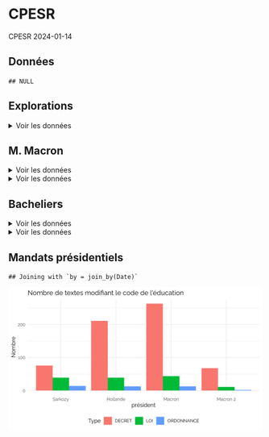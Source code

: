 CPESR
================
CPESR
2024-01-14

## Données

    ## NULL

## Explorations

<details>
<summary>
Voir les données
</summary>

| Type          |  nb |
|:--------------|----:|
| LOI           | 135 |
| DECRET        | 618 |
| ORDONNANCE    |  42 |
| LOI_ORGANIQUE |   1 |

</details>

## M. Macron

<details>
<summary>
Voir les données
</summary>

| Type       |  nb |
|:-----------|----:|
| DECRET     | 331 |
| ORDONNANCE |  15 |
| LOI        |  55 |

</details>
<details>
<summary>
Voir les données
</summary>

| Date       | Texte                                      | URL                                                           |
|:-----------|:-------------------------------------------|:--------------------------------------------------------------|
| 2017-10-25 | Ordonnance n°2017-1491 du 25 octobre 2017  | <https://www.legifrance.gouv.fr/jorf/id/JORFTEXT000035879962> |
| 2017-12-30 | LOI n°2017-1837 du 30 décembre 2017        | <https://www.legifrance.gouv.fr/jorf/id/JORFTEXT000036339197> |
| 2018-03-08 | LOI n°2018-166 du 8 mars 2018              | <https://www.legifrance.gouv.fr/jorf/id/JORFTEXT000036683777> |
| 2018-03-29 | LOI n°2018-217 du 29 mars 2018             | <https://www.legifrance.gouv.fr/jorf/id/JORFTEXT000036755446> |
| 2018-04-13 | LOI n°2018-266 du 13 avril 2018            | <https://www.legifrance.gouv.fr/jorf/id/JORFTEXT000036798673> |
| 2018-06-20 | LOI n°2018-493 du 20 juin 2018             | <https://www.legifrance.gouv.fr/jorf/id/JORFTEXT000037085952> |
| 2018-08-03 | LOI n°2018-698 du 3 août 2018              | <https://www.legifrance.gouv.fr/jorf/id/JORFTEXT000037284333> |
| 2018-08-03 | LOI n°2018-703 du 3 août 2018              | <https://www.legifrance.gouv.fr/jorf/id/JORFTEXT000037284450> |
| 2018-08-03 | LOI n°2018-699 du 3 août 2018              | <https://www.legifrance.gouv.fr/jorf/id/JORFTEXT000037284338> |
| 2018-09-05 | LOI n°2018-771 du 5 septembre 2018         | <https://www.legifrance.gouv.fr/jorf/id/JORFTEXT000037367660> |
| 2018-09-10 | LOI n°2018-778 du 10 septembre 2018        | <https://www.legifrance.gouv.fr/jorf/id/JORFTEXT000037381808> |
| 2018-10-30 | LOI n°2018-938 du 30 octobre 2018          | <https://www.legifrance.gouv.fr/jorf/id/JORFTEXT000037547946> |
| 2018-12-12 | Ordonnance n°2018-1125 du 12 décembre 2018 | <https://www.legifrance.gouv.fr/jorf/id/JORFTEXT000037800506> |
| 2018-12-22 | LOI n°2018-1202 du 22 décembre 2018        | <https://www.legifrance.gouv.fr/jorf/id/JORFTEXT000037847559> |
| 2018-12-22 | LOI n°2018-1203 du 22 décembre 2018        | <https://www.legifrance.gouv.fr/jorf/id/JORFTEXT000037847585> |
| 2018-12-28 | LOI n°2018-1317 du 28 décembre 2018        | <https://www.legifrance.gouv.fr/jorf/id/JORFTEXT000037882341> |
| 2019-03-23 | LOI n°2019-222 du 23 mars 2019             | <https://www.legifrance.gouv.fr/jorf/id/JORFTEXT000038261631> |
| 2019-07-24 | LOI n°2019-774 du 24 juillet 2019          | <https://www.legifrance.gouv.fr/jorf/id/JORFTEXT000038821260> |
| 2019-07-26 | LOI n°2019-791 du 26 juillet 2019          | <https://www.legifrance.gouv.fr/jorf/id/JORFTEXT000038829065> |
| 2019-08-06 | LOI n°2019-828 du 6 août 2019              | <https://www.legifrance.gouv.fr/jorf/id/JORFTEXT000038889182> |
| 2019-08-21 | Ordonnance n°2019-861 du 21 août 2019      | <https://www.legifrance.gouv.fr/jorf/id/JORFTEXT000038940323> |
| 2019-12-27 | LOI n° 2019-1461 du 27 décembre 2019       | <https://www.legifrance.gouv.fr/jorf/id/JORFTEXT000039681877> |
| 2019-12-28 | LOI n° 2019-1479 du 28 décembre 2019       | <https://www.legifrance.gouv.fr/jorf/id/JORFTEXT000039683923> |
| 2020-01-29 | Ordonnance n° 2020-71 du 29 janvier 2020   | <https://www.legifrance.gouv.fr/jorf/id/JORFTEXT000041506557> |
| 2020-02-10 | LOI n°2020-105 du 10 février 2020          | <https://www.legifrance.gouv.fr/jorf/id/JORFTEXT000041553759> |
| 2020-06-22 | LOI n°2020-760 du 22 juin 2020             | <https://www.legifrance.gouv.fr/jorf/id/JORFTEXT000042025624> |
| 2020-06-24 | LOI n°2020-766 du 24 juin 2020             | <https://www.legifrance.gouv.fr/jorf/id/JORFTEXT000042031970> |
| 2020-07-03 | LOI n°2020-840 du 3 juillet 2020           | <https://www.legifrance.gouv.fr/jorf/id/JORFTEXT000042079128> |
| 2020-10-14 | Ordonnance n°2020-1256 du 14 octobre 2020  | <https://www.legifrance.gouv.fr/jorf/id/JORFTEXT000042424239> |
| 2020-12-07 | LOI n°2020-1525 du 7 décembre 2020         | <https://www.legifrance.gouv.fr/jorf/id/JORFTEXT000042619877> |
| 2020-12-16 | Ordonnance n°2020-1733 du 16 décembre 2020 | <https://www.legifrance.gouv.fr/jorf/id/JORFTEXT000042754770> |
| 2020-12-24 | LOI n°2020-1674 du 24 décembre 2020        | <https://www.legifrance.gouv.fr/jorf/id/JORFTEXT000042738027> |
| 2021-04-26 | LOI n°2021-502 du 26 avril 2021            | <https://www.legifrance.gouv.fr/jorf/id/JORFTEXT000043421566> |
| 2021-05-05 | Ordonnance n°2021-552 du 5 mai 2021        | <https://www.legifrance.gouv.fr/jorf/id/JORFTEXT000043477594> |
| 2021-05-19 | Ordonnance n°2021-611 du 19 mai 2021       | <https://www.legifrance.gouv.fr/jorf/id/JORFTEXT000043511942> |
| 2021-05-21 | LOI n°2021-641 du 21 mai 2021              | <https://www.legifrance.gouv.fr/jorf/id/JORFTEXT000043524722> |
| 2021-06-01 | LOI n°2021-695 du 1er juin 2021            | <https://www.legifrance.gouv.fr/jorf/id/JORFTEXT000043575111> |
| 2021-06-02 | Ordonnance n°2021-702 du 2 juin 2021       | <https://www.legifrance.gouv.fr/jorf/id/JORFTEXT000043590607> |
| 2021-07-01 | LOI n°2021-875 du 1er juillet 2021         | <https://www.legifrance.gouv.fr/jorf/id/JORFTEXT000043741543> |
| 2021-07-01 | LOI n°2021-874 du 1er juillet 2021         | <https://www.legifrance.gouv.fr/jorf/id/JORFTEXT000043741537> |
| 2021-08-22 | LOI n°2021-1104 du 22 août 2021            | <https://www.legifrance.gouv.fr/jorf/id/JORFTEXT000043956924> |
| 2021-08-24 | LOI n°2021-1109 du 24 août 2021            | <https://www.legifrance.gouv.fr/jorf/id/JORFTEXT000043964778> |
| 2021-11-15 | LOI n°2021-1485 du 15 novembre 2021        | <https://www.legifrance.gouv.fr/jorf/id/JORFTEXT000044327272> |
| 2021-11-24 | Ordonnance n°2021-1574 du 24 novembre 2021 | <https://www.legifrance.gouv.fr/jorf/id/JORFTEXT000044411525> |
| 2021-11-30 | LOI n°2021-1539 du 30 novembre 2021        | <https://www.legifrance.gouv.fr/jorf/id/JORFTEXT000044387560> |
| 2021-12-17 | LOI n°2021-1678 du 17 décembre 2021        | <https://www.legifrance.gouv.fr/jorf/id/JORFTEXT000044513764> |
| 2021-12-21 | LOI n°2021-1716 du 21 décembre 2021        | <https://www.legifrance.gouv.fr/jorf/id/JORFTEXT000044537507> |
| 2021-12-22 | Ordonnance n°2021-1747 du 22 décembre 2021 | <https://www.legifrance.gouv.fr/jorf/id/JORFTEXT000044547312> |
| 2021-12-23 | LOI n°2021-1754 du 23 décembre 2021        | <https://www.legifrance.gouv.fr/jorf/id/JORFTEXT000044553428> |
| 2021-12-24 | LOI n°2021-1774 du 24 décembre 2021        | <https://www.legifrance.gouv.fr/jorf/id/JORFTEXT000044559192> |
| 2022-01-24 | LOI n°2022-52 du 24 janvier 2022           | <https://www.legifrance.gouv.fr/jorf/id/JORFTEXT000045067923> |
| 2022-02-21 | LOI n°2022-217 du 21 février 2022          | <https://www.legifrance.gouv.fr/jorf/id/JORFTEXT000045197395> |
| 2022-02-28 | LOI n°2022-272 du 28 février 2022          | <https://www.legifrance.gouv.fr/jorf/id/JORFTEXT000045268755> |
| 2022-03-02 | LOI n°2022-296 du 2 mars 2022              | <https://www.legifrance.gouv.fr/jorf/id/JORFTEXT000045287568> |
| 2022-03-02 | LOI n°2022-299 du 2 mars 2022              | <https://www.legifrance.gouv.fr/jorf/id/JORFTEXT000045287658> |
| 2022-03-23 | Ordonnance n°2022-408 du 23 mars 2022      | <https://www.legifrance.gouv.fr/jorf/id/JORFTEXT000045398055> |
| 2022-04-20 | Ordonnance n°2022-583 du 20 avril 2022     | <https://www.legifrance.gouv.fr/jorf/id/JORFTEXT000045614880> |
| 2022-12-07 | Ordonnance n°2022-1521 du 7 décembre 2022  | <https://www.legifrance.gouv.fr/jorf/id/JORFTEXT000046694513> |
| 2022-12-16 | LOI n°2022-1574 du 16 décembre 2022        | <https://www.legifrance.gouv.fr/jorf/id/JORFTEXT000046751169> |
| 2022-12-21 | LOI n°2022-1598 du 21 décembre 2022        | <https://www.legifrance.gouv.fr/jorf/id/JORFTEXT000046771781> |
| 2022-12-23 | LOI n°2022-1616 du 23 décembre 2022        | <https://www.legifrance.gouv.fr/jorf/id/JORFTEXT000046791754> |
| 2022-12-30 | LOI n°2022-1726 du 30 décembre 2022        | <https://www.legifrance.gouv.fr/jorf/id/JORFTEXT000046845631> |
| 2023-01-18 | Ordonnance n°2023-15 du 18 janvier 2023    | <https://www.legifrance.gouv.fr/jorf/id/JORFTEXT000047007968> |
| 2023-01-25 | LOI n°2023-29 du 25 janvier 2023           | <https://www.legifrance.gouv.fr/jorf/id/JORFTEXT000047055162> |
| 2023-05-19 | LOI n°2023-380 du 19 mai 2023              | <https://www.legifrance.gouv.fr/jorf/id/JORFTEXT000047561974> |
| 2023-06-09 | LOI n°2023-451 du 9 juin 2023              | <https://www.legifrance.gouv.fr/jorf/id/JORFTEXT000047663185> |
| 2023-06-21 | LOI n°2023-479 du 21 juin 2023             | <https://www.legifrance.gouv.fr/jorf/id/JORFTEXT000047709059> |
| 2023-07-10 | LOI n°2023-580 du 10 juillet 2023          | <https://www.legifrance.gouv.fr/jorf/id/JORFTEXT000047805414> |
| 2023-07-18 | LOI n°2023-610 du 18 juillet 2023          | <https://www.legifrance.gouv.fr/jorf/id/JORFTEXT000047858021> |
| 2023-08-01 | LOI n°2023-703 du 1er août 2023            | <https://www.legifrance.gouv.fr/jorf/id/JORFTEXT000047914986> |

</details>

## Bacheliers

<details>
<summary>
Voir les données
</summary>

| Type          |  nb |
|:--------------|----:|
| DECRET        | 589 |
| LOI           | 119 |
| ORDONNANCE    |  34 |
| LOI_ORGANIQUE |   1 |

</details>
<details>
<summary>
Voir les données
</summary>

| Date       | Texte                                      | URL                                                           |
|:-----------|:-------------------------------------------|:--------------------------------------------------------------|
| 2009-10-28 | LOI n°2009-1312 du 28 octobre 2009         | <https://www.legifrance.gouv.fr/jorf/id/JORFTEXT000021208103> |
| 2009-11-24 | LOI n°2009-1437 du 24 novembre 2009        | <https://www.legifrance.gouv.fr/jorf/id/JORFTEXT000021312490> |
| 2009-12-08 | LOI n°2009-1503 du 8 décembre 2009         | <https://www.legifrance.gouv.fr/jorf/id/JORFTEXT000021451610> |
| 2009-12-10 | Ordonnance n°2009-1534 du 10 décembre 2009 | <https://www.legifrance.gouv.fr/jorf/id/JORFTEXT000021447543> |
| 2010-01-13 | Ordonnance n°2010-49 du 13 janvier 2010    | <https://www.legifrance.gouv.fr/jorf/id/JORFTEXT000021683301> |
| 2010-02-08 | LOI n°2010-121 du 8 février 2010           | <https://www.legifrance.gouv.fr/jorf/id/JORFTEXT000021794951> |
| 2010-02-23 | Ordonnance n°2010-177 du 23 février 2010   | <https://www.legifrance.gouv.fr/jorf/id/JORFTEXT000021868310> |
| 2010-03-10 | LOI n°2010-241 du 10 mars 2010             | <https://www.legifrance.gouv.fr/jorf/id/JORFTEXT000021954325> |
| 2010-03-25 | Ordonnance n°2010-331 du 25 mars 2010      | <https://www.legifrance.gouv.fr/jorf/id/JORFTEXT000022018594> |
| 2010-05-18 | LOI n°2010-500 du 18 mai 2010              | <https://www.legifrance.gouv.fr/jorf/id/JORFTEXT000022227311> |
| 2010-06-03 | LOI n°2010-597 du 3 juin 2010              | <https://www.legifrance.gouv.fr/jorf/id/JORFTEXT000022308227> |
| 2010-06-10 | Ordonnance n°2010-638 du 10 juin 2010      | <https://www.legifrance.gouv.fr/jorf/id/JORFTEXT000022330885> |
| 2010-07-05 | LOI n°2010-751 du 5 juillet 2010           | <https://www.legifrance.gouv.fr/jorf/id/JORFTEXT000022436528> |
| 2010-07-09 | LOI n°2010-769 du 9 juillet 2010           | <https://www.legifrance.gouv.fr/jorf/id/JORFTEXT000022454032> |
| 2010-07-12 | LOI n° 2010-788 du 12 juillet 2010         | <https://www.legifrance.gouv.fr/jorf/id/JORFTEXT000022470434> |
| 2010-07-23 | LOI n°2010-853 du 23 juillet 2010          | <https://www.legifrance.gouv.fr/jorf/id/JORFTEXT000022511227> |
| 2010-07-27 | LOI n°2010-874 du 27 juillet 2010          | <https://www.legifrance.gouv.fr/jorf/id/JORFTEXT000022521587> |
| 2010-09-28 | LOI n°2010-1127 du 28 septembre 2010       | <https://www.legifrance.gouv.fr/jorf/id/JORFTEXT000022862522> |
| 2010-10-28 | Ordonnance n° 2010-1307 du 28 octobre 2010 | <https://www.legifrance.gouv.fr/jorf/id/JORFTEXT000022990793> |
| 2010-11-09 | LOI n°2010-1330 du 9 novembre 2010         | <https://www.legifrance.gouv.fr/jorf/id/JORFTEXT000023022127> |
| 2010-12-07 | LOI n°2010-1487 du 7 décembre 2010         | <https://www.legifrance.gouv.fr/jorf/id/JORFTEXT000023174577> |
| 2010-12-13 | LOI n°2010-1536 du 13 décembre 2010        | <https://www.legifrance.gouv.fr/jorf/id/JORFTEXT000023229524> |
| 2010-12-20 | LOI n°2010-1594 du 20 décembre 2010        | <https://www.legifrance.gouv.fr/jorf/id/JORFTEXT000023261006> |
| 2011-03-14 | LOI n°2011-267 du 14 mars 2011             | <https://www.legifrance.gouv.fr/jorf/id/JORFTEXT000023707312> |
| 2011-03-22 | LOI n°2011-302 du 22 mars 2011             | <https://www.legifrance.gouv.fr/jorf/id/JORFTEXT000023751262> |
| 2011-05-17 | LOI n°2011-525 du 17 mai 2011              | <https://www.legifrance.gouv.fr/jorf/id/JORFTEXT000024021430> |
| 2011-07-28 | LOI n°2011-893 du 28 juillet 2011          | <https://www.legifrance.gouv.fr/jorf/id/JORFTEXT000024408887> |
| 2011-12-28 | LOI n°2011-1977 du 28 décembre 2011        | <https://www.legifrance.gouv.fr/jorf/id/JORFTEXT000025044460> |
| 2012-02-01 | LOI n°2012-158 du 1er février 2012         | <https://www.legifrance.gouv.fr/jorf/id/JORFTEXT000025269948> |
| 2012-03-12 | LOI n°2012-347 du 12 mars 2012             | <https://www.legifrance.gouv.fr/jorf/id/JORFTEXT000025489865> |
| 2012-03-27 | LOI n°2012-409 du 27 mars 2012             | <https://www.legifrance.gouv.fr/jorf/id/JORFTEXT000025582235> |
| 2012-12-17 | LOI n°2012-1404 du 17 décembre 2012        | <https://www.legifrance.gouv.fr/jorf/id/JORFTEXT000026785322> |
| 2013-01-31 | LOI n°2013-108 du 31 janvier 2013          | <https://www.legifrance.gouv.fr/jorf/id/JORFTEXT000027012750> |
| 2013-05-17 | LOI n°2013-403 du 17 mai 2013              | <https://www.legifrance.gouv.fr/jorf/id/JORFTEXT000027414225> |
| 2013-07-08 | LOI n°2013-595 du 8 juillet 2013           | <https://www.legifrance.gouv.fr/jorf/id/JORFTEXT000027677984> |
| 2013-07-22 | LOI n°2013-660 du 22 juillet 2013          | <https://www.legifrance.gouv.fr/jorf/id/JORFTEXT000027735009> |
| 2013-07-22 | LOI n°2013-659 du 22 juillet 2013          | <https://www.legifrance.gouv.fr/jorf/id/JORFTEXT000027734839> |
| 2013-12-29 | LOI n°2013-1278 du 29 décembre 2013        | <https://www.legifrance.gouv.fr/jorf/id/JORFTEXT000028399511> |
| 2014-01-27 | LOI n°2014-58 du 27 janvier 2014           | <https://www.legifrance.gouv.fr/jorf/id/JORFTEXT000028526298> |
| 2014-02-21 | LOI n°2014-173 du 21 février 2014          | <https://www.legifrance.gouv.fr/jorf/id/JORFTEXT000028636804> |
| 2014-03-05 | LOI n°2014-288 du 5 mars 2014              | <https://www.legifrance.gouv.fr/jorf/id/JORFTEXT000028683576> |
| 2014-06-26 | ORDONNANCE n°2014-693 du 26 juin 2014      | <https://www.legifrance.gouv.fr/jorf/id/JORFTEXT000029139960> |
| 2014-06-26 | ORDONNANCE n°2014-691 du 26 juin 2014      | <https://www.legifrance.gouv.fr/jorf/id/JORFTEXT000029139765> |
| 2014-06-26 | ORDONNANCE n°2014-692 du 26 juin 2014      | <https://www.legifrance.gouv.fr/jorf/id/JORFTEXT000029145752> |
| 2014-07-10 | LOI n°2014-788 du 10 juillet 2014          | <https://www.legifrance.gouv.fr/jorf/id/JORFTEXT000029223331> |
| 2014-07-17 | ORDONNANCE n°2014-807 du 17 juillet 2014   | <https://www.legifrance.gouv.fr/jorf/id/JORFTEXT000029256941> |
| 2014-07-17 | ORDONNANCE n°2014-806 du 17 juillet 2014   | <https://www.legifrance.gouv.fr/jorf/id/JORFTEXT000029256904> |
| 2014-07-31 | LOI n°2014-856 du 31 juillet 2014          | <https://www.legifrance.gouv.fr/jorf/id/JORFTEXT000029313296> |
| 2014-08-04 | LOI n°2014-873 du 4 août 2014              | <https://www.legifrance.gouv.fr/jorf/id/JORFTEXT000029330832> |
| 2014-10-13 | LOI n° 2014-1170 du 13 octobre 2014        | <https://www.legifrance.gouv.fr/jorf/id/JORFTEXT000029573022> |
| 2014-12-19 | ORDONNANCE n°2014-1543 du 19 décembre 2014 | <https://www.legifrance.gouv.fr/jorf/id/JORFTEXT000029925718> |
| 2014-12-20 | LOI n°2014-1545 du 20 décembre 2014        | <https://www.legifrance.gouv.fr/jorf/id/JORFTEXT000029926655> |
| 2015-01-14 | ORDONNANCE n°2015-25 du 14 janvier 2015    | <https://www.legifrance.gouv.fr/jorf/id/JORFTEXT000030098110> |
| 2015-01-14 | ORDONNANCE n°2015-24 du 14 janvier 2015    | <https://www.legifrance.gouv.fr/jorf/id/JORFTEXT000030097831> |
| 2015-02-16 | LOI n°2015-177 du 16 février 2015          | <https://www.legifrance.gouv.fr/jorf/id/JORFTEXT000030248562> |
| 2015-03-31 | LOI n°2015-366 du 31 mars 2015             | <https://www.legifrance.gouv.fr/jorf/id/JORFTEXT000030423022> |
| 2015-06-25 | LOI n°2015-737 du 25 juin 2015             | <https://www.legifrance.gouv.fr/jorf/id/JORFTEXT000030784348> |
| 2015-08-06 | LOI n°2015-990 du 6 août 2015              | <https://www.legifrance.gouv.fr/jorf/id/JORFTEXT000030978561> |
| 2015-08-07 | LOI n° 2015-991 du 7 août 2015             | <https://www.legifrance.gouv.fr/jorf/id/JORFTEXT000030985460> |
| 2015-08-17 | LOI n°2015-992 du 17 août 2015             | <https://www.legifrance.gouv.fr/jorf/id/JORFTEXT000031044385> |
| 2015-08-17 | LOI n°2015-994 du 17 août 2015             | <https://www.legifrance.gouv.fr/jorf/id/JORFTEXT000031046061> |
| 2015-11-27 | LOI n° 2015-1541 du 27 novembre 2015       | <https://www.legifrance.gouv.fr/jorf/id/JORFTEXT000031535624> |
| 2016-01-26 | LOI n°2016-41 du 26 janvier 2016           | <https://www.legifrance.gouv.fr/jorf/id/JORFTEXT000031912641> |
| 2016-02-11 | LOI n° 2016-138 du 11 février 2016         | <https://www.legifrance.gouv.fr/jorf/id/JORFTEXT000032036289> |
| 2016-03-14 | LOI n°2016-297 du 14 mars 2016             | <https://www.legifrance.gouv.fr/jorf/id/JORFTEXT000032205234> |
| 2016-04-13 | LOI n°2016-444 du 13 avril 2016            | <https://www.legifrance.gouv.fr/jorf/id/JORFTEXT000032396046> |
| 2016-04-14 | LOI n°2016-457 du 14 avril 2016            | <https://www.legifrance.gouv.fr/jorf/id/JORFTEXT000032401821> |
| 2016-04-20 | LOI n°2016-483 du 20 avril 2016            | <https://www.legifrance.gouv.fr/jorf/id/JORFTEXT000032433852> |
| 2016-07-07 | LOI n°2016-925 du 7 juillet 2016           | <https://www.legifrance.gouv.fr/jorf/id/JORFTEXT000032854341> |
| 2016-08-08 | LOI n°2016-1088 du 8 août 2016             | <https://www.legifrance.gouv.fr/jorf/id/JORFTEXT000032983213> |
| 2016-10-07 | LOI n°2016-1321 du 7 octobre 2016          | <https://www.legifrance.gouv.fr/jorf/id/JORFTEXT000033202746> |
| 2016-11-10 | Ordonnance n°2016-1519 du 10 novembre 2016 | <https://www.legifrance.gouv.fr/jorf/id/JORFTEXT000033367836> |
| 2016-11-21 | Ordonnance n°2016-1562 du 21 novembre 2016 | <https://www.legifrance.gouv.fr/jorf/id/JORFTEXT000033440998> |
| 2016-12-09 | LOI n°2016-1691 du 9 décembre 2016         | <https://www.legifrance.gouv.fr/jorf/id/JORFTEXT000033558528> |
| 2016-12-22 | Ordonnance n°2016-1809 du 22 décembre 2016 | <https://www.legifrance.gouv.fr/jorf/id/JORFTEXT000033670708> |
| 2016-12-23 | LOI n°2016-1828 du 23 décembre 2016        | <https://www.legifrance.gouv.fr/jorf/id/JORFTEXT000033680801> |
| 2016-12-28 | LOI n°2016-1888 du 28 décembre 2016        | <https://www.legifrance.gouv.fr/jorf/id/JORFTEXT000033717812> |
| 2017-01-12 | Ordonnance n°2017-31 du 12 janvier 2017    | <https://www.legifrance.gouv.fr/jorf/id/JORFTEXT000033860852> |
| 2017-01-19 | Ordonnance n°2017-50 du 19 janvier 2017    | <https://www.legifrance.gouv.fr/jorf/id/JORFTEXT000033893429> |
| 2017-01-27 | LOI n°2017-86 du 27 janvier 2017           | <https://www.legifrance.gouv.fr/jorf/id/JORFTEXT000033934948> |
| 2017-02-28 | LOI n°2017-256 du 28 février 2017          | <https://www.legifrance.gouv.fr/jorf/id/JORFTEXT000034103762> |
| 2017-02-28 | LOI n°2017-257 du 28 février 2017          | <https://www.legifrance.gouv.fr/jorf/id/JORFTEXT000034103927> |
| 2017-03-01 | LOI n°2017-261 du 1er mars 2017            | <https://www.legifrance.gouv.fr/jorf/id/JORFTEXT000034111794> |
| 2017-10-25 | Ordonnance n°2017-1491 du 25 octobre 2017  | <https://www.legifrance.gouv.fr/jorf/id/JORFTEXT000035879962> |
| 2017-12-30 | LOI n°2017-1837 du 30 décembre 2017        | <https://www.legifrance.gouv.fr/jorf/id/JORFTEXT000036339197> |
| 2018-03-08 | LOI n°2018-166 du 8 mars 2018              | <https://www.legifrance.gouv.fr/jorf/id/JORFTEXT000036683777> |
| 2018-03-29 | LOI n°2018-217 du 29 mars 2018             | <https://www.legifrance.gouv.fr/jorf/id/JORFTEXT000036755446> |
| 2018-04-13 | LOI n°2018-266 du 13 avril 2018            | <https://www.legifrance.gouv.fr/jorf/id/JORFTEXT000036798673> |
| 2018-06-20 | LOI n°2018-493 du 20 juin 2018             | <https://www.legifrance.gouv.fr/jorf/id/JORFTEXT000037085952> |
| 2018-08-03 | LOI n°2018-698 du 3 août 2018              | <https://www.legifrance.gouv.fr/jorf/id/JORFTEXT000037284333> |
| 2018-08-03 | LOI n°2018-703 du 3 août 2018              | <https://www.legifrance.gouv.fr/jorf/id/JORFTEXT000037284450> |
| 2018-08-03 | LOI n°2018-699 du 3 août 2018              | <https://www.legifrance.gouv.fr/jorf/id/JORFTEXT000037284338> |
| 2018-09-05 | LOI n°2018-771 du 5 septembre 2018         | <https://www.legifrance.gouv.fr/jorf/id/JORFTEXT000037367660> |
| 2018-09-10 | LOI n°2018-778 du 10 septembre 2018        | <https://www.legifrance.gouv.fr/jorf/id/JORFTEXT000037381808> |
| 2018-10-30 | LOI n°2018-938 du 30 octobre 2018          | <https://www.legifrance.gouv.fr/jorf/id/JORFTEXT000037547946> |
| 2018-12-12 | Ordonnance n°2018-1125 du 12 décembre 2018 | <https://www.legifrance.gouv.fr/jorf/id/JORFTEXT000037800506> |
| 2018-12-22 | LOI n°2018-1202 du 22 décembre 2018        | <https://www.legifrance.gouv.fr/jorf/id/JORFTEXT000037847559> |
| 2018-12-22 | LOI n°2018-1203 du 22 décembre 2018        | <https://www.legifrance.gouv.fr/jorf/id/JORFTEXT000037847585> |
| 2018-12-28 | LOI n°2018-1317 du 28 décembre 2018        | <https://www.legifrance.gouv.fr/jorf/id/JORFTEXT000037882341> |
| 2019-03-23 | LOI n°2019-222 du 23 mars 2019             | <https://www.legifrance.gouv.fr/jorf/id/JORFTEXT000038261631> |
| 2019-07-24 | LOI n°2019-774 du 24 juillet 2019          | <https://www.legifrance.gouv.fr/jorf/id/JORFTEXT000038821260> |
| 2019-07-26 | LOI n°2019-791 du 26 juillet 2019          | <https://www.legifrance.gouv.fr/jorf/id/JORFTEXT000038829065> |
| 2019-08-06 | LOI n°2019-828 du 6 août 2019              | <https://www.legifrance.gouv.fr/jorf/id/JORFTEXT000038889182> |
| 2019-08-21 | Ordonnance n°2019-861 du 21 août 2019      | <https://www.legifrance.gouv.fr/jorf/id/JORFTEXT000038940323> |
| 2019-12-27 | LOI n° 2019-1461 du 27 décembre 2019       | <https://www.legifrance.gouv.fr/jorf/id/JORFTEXT000039681877> |
| 2019-12-28 | LOI n° 2019-1479 du 28 décembre 2019       | <https://www.legifrance.gouv.fr/jorf/id/JORFTEXT000039683923> |
| 2020-01-29 | Ordonnance n° 2020-71 du 29 janvier 2020   | <https://www.legifrance.gouv.fr/jorf/id/JORFTEXT000041506557> |
| 2020-02-10 | LOI n°2020-105 du 10 février 2020          | <https://www.legifrance.gouv.fr/jorf/id/JORFTEXT000041553759> |
| 2020-06-22 | LOI n°2020-760 du 22 juin 2020             | <https://www.legifrance.gouv.fr/jorf/id/JORFTEXT000042025624> |
| 2020-06-24 | LOI n°2020-766 du 24 juin 2020             | <https://www.legifrance.gouv.fr/jorf/id/JORFTEXT000042031970> |
| 2020-07-03 | LOI n°2020-840 du 3 juillet 2020           | <https://www.legifrance.gouv.fr/jorf/id/JORFTEXT000042079128> |
| 2020-10-14 | Ordonnance n°2020-1256 du 14 octobre 2020  | <https://www.legifrance.gouv.fr/jorf/id/JORFTEXT000042424239> |
| 2020-12-07 | LOI n°2020-1525 du 7 décembre 2020         | <https://www.legifrance.gouv.fr/jorf/id/JORFTEXT000042619877> |
| 2020-12-16 | Ordonnance n°2020-1733 du 16 décembre 2020 | <https://www.legifrance.gouv.fr/jorf/id/JORFTEXT000042754770> |
| 2020-12-24 | LOI n°2020-1674 du 24 décembre 2020        | <https://www.legifrance.gouv.fr/jorf/id/JORFTEXT000042738027> |
| 2021-04-26 | LOI n°2021-502 du 26 avril 2021            | <https://www.legifrance.gouv.fr/jorf/id/JORFTEXT000043421566> |
| 2021-05-05 | Ordonnance n°2021-552 du 5 mai 2021        | <https://www.legifrance.gouv.fr/jorf/id/JORFTEXT000043477594> |
| 2021-05-19 | Ordonnance n°2021-611 du 19 mai 2021       | <https://www.legifrance.gouv.fr/jorf/id/JORFTEXT000043511942> |
| 2021-05-21 | LOI n°2021-641 du 21 mai 2021              | <https://www.legifrance.gouv.fr/jorf/id/JORFTEXT000043524722> |
| 2021-06-01 | LOI n°2021-695 du 1er juin 2021            | <https://www.legifrance.gouv.fr/jorf/id/JORFTEXT000043575111> |
| 2021-06-02 | Ordonnance n°2021-702 du 2 juin 2021       | <https://www.legifrance.gouv.fr/jorf/id/JORFTEXT000043590607> |
| 2021-07-01 | LOI n°2021-875 du 1er juillet 2021         | <https://www.legifrance.gouv.fr/jorf/id/JORFTEXT000043741543> |
| 2021-07-01 | LOI n°2021-874 du 1er juillet 2021         | <https://www.legifrance.gouv.fr/jorf/id/JORFTEXT000043741537> |
| 2021-08-22 | LOI n°2021-1104 du 22 août 2021            | <https://www.legifrance.gouv.fr/jorf/id/JORFTEXT000043956924> |
| 2021-08-24 | LOI n°2021-1109 du 24 août 2021            | <https://www.legifrance.gouv.fr/jorf/id/JORFTEXT000043964778> |
| 2021-11-15 | LOI n°2021-1485 du 15 novembre 2021        | <https://www.legifrance.gouv.fr/jorf/id/JORFTEXT000044327272> |
| 2021-11-24 | Ordonnance n°2021-1574 du 24 novembre 2021 | <https://www.legifrance.gouv.fr/jorf/id/JORFTEXT000044411525> |
| 2021-11-30 | LOI n°2021-1539 du 30 novembre 2021        | <https://www.legifrance.gouv.fr/jorf/id/JORFTEXT000044387560> |
| 2021-12-17 | LOI n°2021-1678 du 17 décembre 2021        | <https://www.legifrance.gouv.fr/jorf/id/JORFTEXT000044513764> |
| 2021-12-21 | LOI n°2021-1716 du 21 décembre 2021        | <https://www.legifrance.gouv.fr/jorf/id/JORFTEXT000044537507> |
| 2021-12-22 | Ordonnance n°2021-1747 du 22 décembre 2021 | <https://www.legifrance.gouv.fr/jorf/id/JORFTEXT000044547312> |
| 2021-12-23 | LOI n°2021-1754 du 23 décembre 2021        | <https://www.legifrance.gouv.fr/jorf/id/JORFTEXT000044553428> |
| 2021-12-24 | LOI n°2021-1774 du 24 décembre 2021        | <https://www.legifrance.gouv.fr/jorf/id/JORFTEXT000044559192> |
| 2022-01-24 | LOI n°2022-52 du 24 janvier 2022           | <https://www.legifrance.gouv.fr/jorf/id/JORFTEXT000045067923> |
| 2022-02-21 | LOI n°2022-217 du 21 février 2022          | <https://www.legifrance.gouv.fr/jorf/id/JORFTEXT000045197395> |
| 2022-02-28 | LOI n°2022-272 du 28 février 2022          | <https://www.legifrance.gouv.fr/jorf/id/JORFTEXT000045268755> |
| 2022-03-02 | LOI n°2022-296 du 2 mars 2022              | <https://www.legifrance.gouv.fr/jorf/id/JORFTEXT000045287568> |
| 2022-03-02 | LOI n°2022-299 du 2 mars 2022              | <https://www.legifrance.gouv.fr/jorf/id/JORFTEXT000045287658> |
| 2022-03-23 | Ordonnance n°2022-408 du 23 mars 2022      | <https://www.legifrance.gouv.fr/jorf/id/JORFTEXT000045398055> |
| 2022-04-20 | Ordonnance n°2022-583 du 20 avril 2022     | <https://www.legifrance.gouv.fr/jorf/id/JORFTEXT000045614880> |
| 2022-12-07 | Ordonnance n°2022-1521 du 7 décembre 2022  | <https://www.legifrance.gouv.fr/jorf/id/JORFTEXT000046694513> |
| 2022-12-16 | LOI n°2022-1574 du 16 décembre 2022        | <https://www.legifrance.gouv.fr/jorf/id/JORFTEXT000046751169> |
| 2022-12-21 | LOI n°2022-1598 du 21 décembre 2022        | <https://www.legifrance.gouv.fr/jorf/id/JORFTEXT000046771781> |
| 2022-12-23 | LOI n°2022-1616 du 23 décembre 2022        | <https://www.legifrance.gouv.fr/jorf/id/JORFTEXT000046791754> |
| 2022-12-30 | LOI n°2022-1726 du 30 décembre 2022        | <https://www.legifrance.gouv.fr/jorf/id/JORFTEXT000046845631> |
| 2023-01-18 | Ordonnance n°2023-15 du 18 janvier 2023    | <https://www.legifrance.gouv.fr/jorf/id/JORFTEXT000047007968> |
| 2023-01-25 | LOI n°2023-29 du 25 janvier 2023           | <https://www.legifrance.gouv.fr/jorf/id/JORFTEXT000047055162> |
| 2023-05-19 | LOI n°2023-380 du 19 mai 2023              | <https://www.legifrance.gouv.fr/jorf/id/JORFTEXT000047561974> |
| 2023-06-09 | LOI n°2023-451 du 9 juin 2023              | <https://www.legifrance.gouv.fr/jorf/id/JORFTEXT000047663185> |
| 2023-06-21 | LOI n°2023-479 du 21 juin 2023             | <https://www.legifrance.gouv.fr/jorf/id/JORFTEXT000047709059> |
| 2023-07-10 | LOI n°2023-580 du 10 juillet 2023          | <https://www.legifrance.gouv.fr/jorf/id/JORFTEXT000047805414> |
| 2023-07-18 | LOI n°2023-610 du 18 juillet 2023          | <https://www.legifrance.gouv.fr/jorf/id/JORFTEXT000047858021> |
| 2023-08-01 | LOI n°2023-703 du 1er août 2023            | <https://www.legifrance.gouv.fr/jorf/id/JORFTEXT000047914986> |

</details>

## Mandats présidentiels

    ## Joining with `by = join_by(Date)`

<img src="legifouille_files/figure-gfm/mandats-1.png" width="672" />
